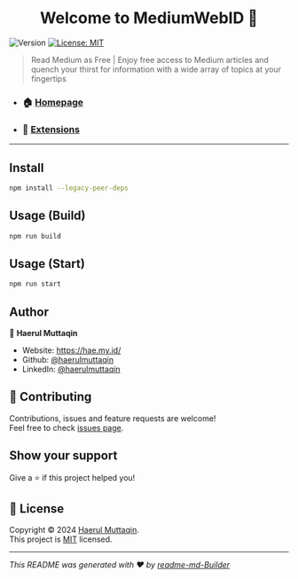 <h1 align="center">Welcome to MediumWebID 📖</h1>
<p>
  <img alt="Version" src="https://img.shields.io/badge/version-0.0.1-blue.svg?cacheSeconds=2592000" />
  <a href="https://github.com/haerulmuttaqin/medium-web-id?tab=MIT-1-ov-file#readme" target="_blank">
    <img alt="License: MIT" src="https://img.shields.io/badge/License-MIT-yellow.svg" />
  </a>
</p>

> Read Medium as Free | Enjoy free access to Medium articles and quench your thirst for information with a wide array of topics at your fingertips

- ### 🏠 [Homepage](https://medium.web.id/)
- ### 🧪 [Extensions](https://github.com/haerulmuttaqin/medium-web-id-extension)
---

## Install

```sh
npm install --legacy-peer-deps
```

## Usage (Build)

```sh
npm run build
```

## Usage (Start)

```sh
npm run start
```

## Author

👤 **Haerul Muttaqin**

* Website: https://hae.my.id/
* Github: [@haerulmuttaqin](https://github.com/haerulmuttaqin)
* LinkedIn: [@haerulmuttaqin](https://linkedin.com/in/haerulmuttaqin)

## 🤝 Contributing

Contributions, issues and feature requests are welcome!<br />Feel free to check [issues page](https://github.com/haerulmuttaqin/medium-web-id/issues). 

## Show your support

Give a ⭐️ if this project helped you!

## 📝 License

Copyright © 2024 [Haerul Muttaqin](https://github.com/haerulmuttaqin).<br />
This project is [MIT](https://github.com/haerulmuttaqin/medium-web-id?tab=MIT-1-ov-file#readme) licensed.

***
_This README was generated with ❤️ by [readme-md-Builder](https://github.com/kefranabg/readme-md-Builder)_
